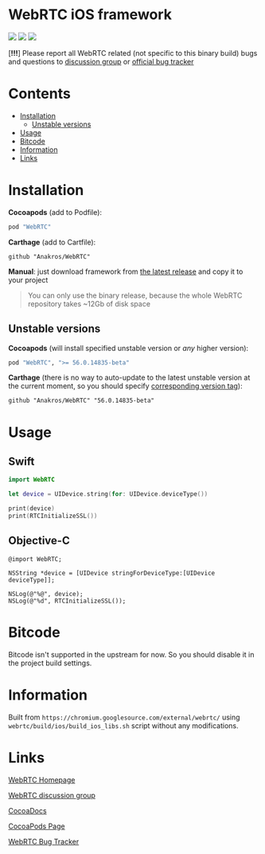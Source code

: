# WebRTC iOS framework

![](https://img.shields.io/cocoapods/v/WebRTC.svg?maxAge=100) ![](https://img.shields.io/cocoapods/dw/WebRTC.svg?maxAge=100)
![](https://img.shields.io/cocoapods/l/WebRTC.svg?maxAge=100)

[__!!!__] Please report all WebRTC related (not specific to this binary build) bugs and questions to [discussion group](https://groups.google.com/forum/#!forum/discuss-webrtc) or [official bug tracker](https://bugs.chromium.org/p/webrtc/issues/list)

# Contents

- [Installation](#installation)
  - [Unstable versions](#unstable-versions)
- [Usage](#usage)
- [Bitcode](#bitcode)
- [Information](#information)
- [Links](#links)

# Installation

__Cocoapods__ (add to Podfile):

```ruby
pod "WebRTC"
```

__Carthage__ (add to Cartfile):

```
github "Anakros/WebRTC"
```

__Manual__: just download framework from [the latest release](https://github.com/Anakros/WebRTC/releases/latest) and copy it to your project

>You can only use the binary release, because the whole WebRTC repository takes ~12Gb of disk space

## Unstable versions

__Cocoapods__ (will install specified unstable version or _any_ higher version):
```ruby
pod "WebRTC", ">= 56.0.14835-beta"
```

__Carthage__ (there is no way to auto-update to the latest unstable version at the current moment, so you should specify [corresponding version tag](https://github.com/Anakros/WebRTC/tags)):
```
github "Anakros/WebRTC" "56.0.14835-beta"
```

# Usage

## Swift
```swift
import WebRTC

let device = UIDevice.string(for: UIDevice.deviceType())

print(device)
print(RTCInitializeSSL())
```

## Objective-C
```objc
@import WebRTC;

NSString *device = [UIDevice stringForDeviceType:[UIDevice deviceType]];

NSLog(@"%@", device);
NSLog(@"%d", RTCInitializeSSL());
```

# Bitcode

Bitcode isn't supported in the upstream for now. So you should disable it in the project build settings.

# Information

Built from `https://chromium.googlesource.com/external/webrtc/` using `webrtc/build/ios/build_ios_libs.sh` script without any modifications.

# Links

[WebRTC Homepage](https://webrtc.org/)

[WebRTC discussion group](https://groups.google.com/forum/#!forum/discuss-webrtc)

[CocoaDocs](http://cocoadocs.org/docsets/WebRTC/)

[CocoaPods Page](https://cocoapods.org/pods/WebRTC)

[WebRTC Bug Tracker](https://bugs.chromium.org/p/webrtc/issues/list)
